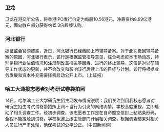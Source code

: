 ### 卫龙
卫龙在港交所公告，将香港IPO发行价定为每股10.56港元，净筹资约8.99亿港元，面向散户部分获得约15.3倍超额认购。
### 河北银行
据证监会官网披露，近日，河北银行已经撤回上市辅导备案。对于此次撤回辅导备案的原因，河北银行表示，该行是根据监管指导意见，综合考虑资本市场动态，特别是银行业估值情况和注册制改革推进等因素，进行的终止辅导。这仅是对以前辅导工作状态的更新，并不会改变和影响该行后续上市的目标与计划。该行将根据业务发展和资本补充需要择机启动公开上市。（上证报）
### 哈工大通报志愿者对考研试卷袋拍照
14日，哈尔滨工业大学研究生招生网发布情况说明：我们关注到因我校志愿者对研究生招生考试试卷袋拍照上网不当行为引发的网络舆情。学校高度重视，立即启动了相关调查工作。经初步调查，该志愿者工作是在自命题空信封上粘贴条形码，全程不能接触到试卷。学校拟邀上级主管部门开展相关调查，根据调查结果对相关人员进行严肃处理，确保考试的公平公正。（中国新闻网）
